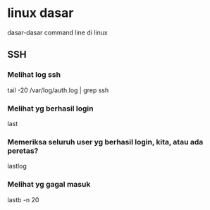 # linux dasar
dasar-dasar command line di linux
## SSH
### Melihat log ssh
tail -20 /var/log/auth.log | grep ssh

### Melihat yg berhasil login
last

### Memeriksa seluruh user yg berhasil login, kita, atau ada peretas?
lastlog

### Melihat yg gagal masuk
lastb -n 20
